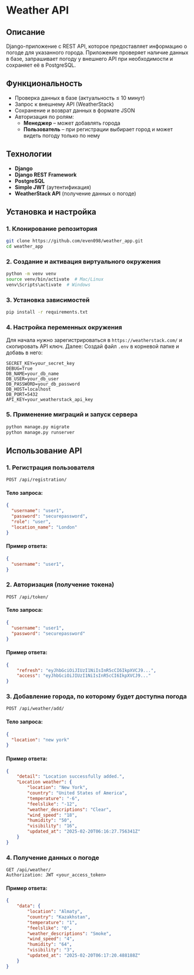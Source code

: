 # Weather API

## Описание
Django-приложение с REST API, которое предоставляет информацию о погоде для указанного города.
Приложение проверяет наличие данных в базе, запрашивает погоду у внешнего API при необходимости и сохраняет её в PostgreSQL.

## Функциональность
- Проверка данных в базе (актуальность ≤ 10 минут)
- Запрос к внешнему API (WeatherStack)
- Сохранение и возврат данных в формате JSON
- Авторизация по ролям:
  - **Менеджер** – может добавлять города
  - **Пользователь** – при регистрации выбирает город и может видеть погоду только по нему

## Технологии
- **Django**
- **Django REST Framework**
- **PostgreSQL**
- **Simple JWT** (аутентификация)
- **WeatherStack API** (получение данных о погоде)

## Установка и настройка

### 1. Клонирование репозитория
```sh
git clone https://github.com/even098/weather_app.git
cd weather_app
```

### 2. Создание и активация виртуального окружения
```sh
python -m venv venv
source venv/bin/activate  # Mac/Linux
venv\Scripts\activate  # Windows
```

### 3. Установка зависимостей
```sh
pip install -r requirements.txt
```

### 4. Настройка переменных окружения
Для начала нужно зарегистрироваться в ```https://weatherstack.com/``` и скопировать API ключ. Далее:
Создай файл `.env` в корневой папке и добавь в него:
```env
SECRET_KEY=your_secret_key
DEBUG=True  
DB_NAME=your_db_name
DB_USER=your_db_user
DB_PASSWORD=your_db_password
DB_HOST=localhost
DB_PORT=5432
API_KEY=your_weatherstack_api_key
```

### 5. Применение миграций и запуск сервера
```sh
python manage.py migrate
python manage.py runserver
```

## Использование API

### 1. Регистрация пользователя
```http
POST /api/registration/
```
#### Тело запроса:
```json
{
  "username": "user1",
  "password": "securepassword",
  "role": "user",
  "location_name": "London"
}
```
#### Пример ответа:
```json
{
  "username": "user1",
}
```

### 2. Авторизация (получение токена)
```http
POST /api/token/
```
#### Тело запроса:
```json
{
  "username": "user1",
  "password": "securepassword"
}
```
#### Пример ответа:
```json
{
    "refresh": "eyJhbGciOiJIUzI1NiIsInR5cCI6IkpXVCJ9...",
    "access": "eyJhbGciOiJIUzI1NiIsInR5cCI6IkpXVCJ9..."
}
```

### 3. Добавление города, по которому будет доступна погода
```http
POST /api/weather/add/
```
#### Тело запроса:
```json
{
  "location": "new york"
}
```
#### Пример ответа:
```json
{
    "detail": "Location successfully added.",
    "Location weather": {
        "location": "New York",
        "country": "United States of America",
        "temperature": "-6",
        "feelslike": "-12",
        "weather_descriptions": "Clear",
        "wind_speed": "18",
        "humidity": "50",
        "visibility": "16",
        "updated_at": "2025-02-20T06:16:27.756341Z"
    }
}
```


### 4. Получение данных о погоде
```http
GET /api/weather/
Authorization: JWT <your_access_token>
```
#### Пример ответа:
```json
{
    "data": {
        "location": "Almaty",
        "country": "Kazakhstan",
        "temperature": "1",
        "feelslike": "0",
        "weather_descriptions": "Smoke",
        "wind_speed": "4",
        "humidity": "64",
        "visibility": "3",
        "updated_at": "2025-02-20T06:17:20.488188Z"
    }
}
```
